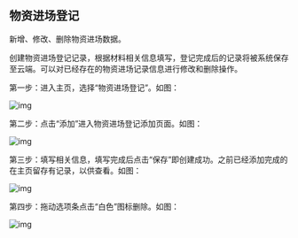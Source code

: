 ## **物资进场登记**

新增、修改、删除物资进场数据。

创建物资进场登记记录，根据材料相关信息填写，登记完成后的记录将被系统保存至云端。可以对已经存在的物资进场记录信息进行修改和删除操作。

 

第一步：进入主页，选择“物资进场登记”。如图：

![img](https://zctc.obs.myhuaweicloud.com/official/markdownImg/img113.png) 

 

第二步：点击“添加”进入物资进场登记添加页面。如图：

![img](https://zctc.obs.myhuaweicloud.com/official/markdownImg/img114.png) 

 

第三步：填写相关信息，填写完成后点击“保存”即创建成功。之前已经添加完成的在主页留存有记录，以供查看。如图：

![img](https://zctc.obs.myhuaweicloud.com/official/markdownImg/img115.png) 

 

第四步：拖动选项条点击“白色”图标删除。如图：

![img](https://zctc.obs.myhuaweicloud.com/official/markdownImg/img116.png) 